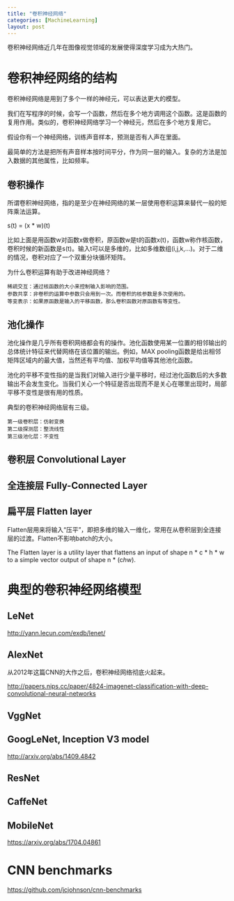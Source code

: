 ```yaml
---
title: "卷积神经网络"
categories: [MachineLearning]
layout: post
---
```


卷积神经网络近几年在图像视觉领域的发展使得深度学习成为大热门。


# 卷积神经网络的结构

卷积神经网络是用到了多个一样的神经元，可以表达更大的模型。

我们在写程序的时候，会写一个函数，然后在多个地方调用这个函数。这是函数的复用作用。类似的，卷积神经网络学习一个神经元，然后在多个地方复用它。


假设你有一个神经网络，训练声音样本，预测是否有人声在里面。

最简单的方法是把所有声音样本按时间平分，作为同一层的输入。复杂的方法是加入数据的其他属性，比如频率。

## 卷积操作

所谓卷积神经网络，指的是至少在神经网络的某一层使用卷积运算来替代一般的矩阵乘法运算。

s(t) = (x * w)(t)

比如上面是用函数w对函数x做卷积，原函数w是t的函数x(t)，函数w称作核函数，卷积时候的新函数是s(t)。输入t可以是多维的，比如多维数组(i,j,k,...)。对于二维的情况，卷积对应了一个双重分块循环矩阵。

为什么卷积运算有助于改进神经网络？

    稀疏交互：通过核函数的大小来控制输入影响的范围。
    参数共享：非卷积的运算中参数只会用到一次。而卷积的核参数是多次使用的。
    等变表示：如果原函数是输入的平移函数，那么卷积函数对原函数有等变性。


## 池化操作

池化操作是几乎所有卷积网络都会有的操作。池化函数使用某一位置的相邻输出的总体统计特征来代替网络在该位置的输出。例如，MAX pooling函数是给出相邻矩阵区域内的最大值，当然还有平均值、加权平均值等其他池化函数。

池化的平移不变性指的是当我们对输入进行少量平移时，经过池化函数后的大多数输出不会发生变化。当我们关心一个特征是否出现而不是关心在哪里出现时，局部平移不变性是很有用的性质。

典型的卷积神经网络层有三级。

    第一级卷积层：仿射变换
    第二级探测层：整流线性
    第三级池化层：不变性


## 卷积层 Convolutional Layer

## 全连接层 Fully-Connected Layer

## 扁平层 Flatten layer

Flatten层用来将输入“压平”，即把多维的输入一维化，常用在从卷积层到全连接层的过渡。Flatten不影响batch的大小。

The Flatten layer is a utility layer that flattens an input of shape n * c * h * w to a simple vector output of shape n * (c*h*w).


# 典型的卷积神经网络模型

## LeNet

http://yann.lecun.com/exdb/lenet/

## AlexNet

从2012年这篇CNN的大作之后，卷积神经网络彻底火起来。

http://papers.nips.cc/paper/4824-imagenet-classification-with-deep-convolutional-neural-networks

## VggNet

## GoogLeNet,  Inception V3 model

http://arxiv.org/abs/1409.4842

## ResNet

## CaffeNet

## MobileNet

https://arxiv.org/abs/1704.04861





# CNN benchmarks

https://github.com/jcjohnson/cnn-benchmarks
